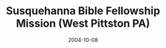 ---
date: &id001 2004-10-08
end_date: null
location:
  address: null
  city: West Pittston
  state: PA
minister:
- end: 2007-01-01
  name: Edward Guyer
  start: 2004-01-01
  type: Pastor
ministers:
- Edward Guyer
name: Susquehanna Bible Fellowship Mission
names:
- end: 2007-09-30
  name: Susquehanna Bible Fellowship Mission
  start: 2004-10-08
origination_date: *id001
raw_data: "PA West Pittston\nWilkes\u2013Barre\nSusquehanna Bible Fellowship Mission\
  \  (October 8, 2004\u2013September 30, 2007)\nPastor: Edward Guyer, 2004\u20137"
received_from: null
states:
- PA
status:
  active: false
  end_date: 2007-09-30
  reason: null
  received_from: null
  withdrawal_to: null
title: Susquehanna Bible Fellowship Mission (West Pittston PA)
year_established:
- 2004

---